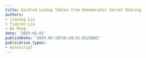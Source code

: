 ```yaml
---
title: Garbled Lookup Tables from Homomorphic Secret Sharing
authors:
- Liqiang Liu
- Tianren Liu
- Bo Peng
date: '2025-01-01'
publishDate: '2025-05-18T16:29:51.812288Z'
publication_types:
- manuscript
---
```


